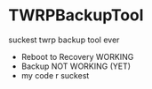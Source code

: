 # TWRPBackupTool
suckest twrp backup tool ever
- Reboot to Recovery WORKING
- Backup NOT WORKING (YET)
- my code r suckest
